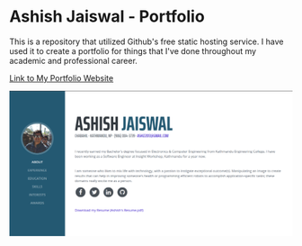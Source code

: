 # Ashish Jaiswal - Portfolio

This is a repository that utilized Github's free static hosting service. I have used it to create a portfolio for things that I've done throughout my academic and professional career.

[Link to My Portfolio Website](http://jashish.com.np)

![Portfolio Image](https://github.com/asheeshcric/asheeshcric.github.io/blob/master/img/portfolio_image.png)
